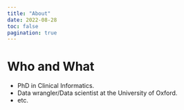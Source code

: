 ```yaml
---
title: "About"
date: 2022-08-28
toc: false
pagination: true
---
```


# Who and What

+ PhD in Clinical Informatics.
+ Data wrangler/Data scientist at the University of Oxford. 
+ etc.